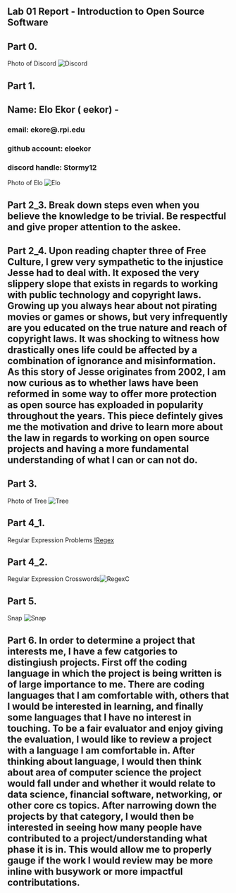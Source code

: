 ## Lab 01 Report - Introduction to Open Source Software

## Part 0. 
Photo of Discord ![Discord](images/discord.jpg)

## Part 1.

## Name: Elo Ekor ( eekor) - 
### email: ekore@.rpi.edu 
### github account: eloekor
### discord handle: Stormy12
Photo of Elo ![Elo](images/1169.jpg)

## Part 2_3. Break down steps even when you believe the knowledge to be trivial. Be respectful and give proper attention to the askee. 

## Part 2_4. Upon reading chapter three of Free Culture, I grew very sympathetic to the injustice Jesse had to deal with. It exposed the very slippery slope that exists in regards to working with public technology and copyright laws. Growing up you always hear about not pirating movies or games or shows, but very infrequently are you educated on the true nature and reach of copyright laws. It was shocking to witness how drastically ones life could be affected by a combination of ignorance and misinformation. As this story of Jesse originates from 2002, I am now curious as to whether laws have been reformed in some way to offer more protection as open source has exploaded in popularity throughout the years. This piece defintely gives me the motivation and drive to learn more about the law in regards to working on open source projects and having a more fundamental understanding of what I can or can not do. 

## Part 3. 
Photo of Tree ![Tree](images/tree.jpg)

## Part 4_1. 
Regular Expression Problems [!Regex](images/regex.jpg)

## Part 4_2. 
Regular Expression Crosswords![RegexC](images/regex.jpg)

## Part 5. 
Snap ![Snap](images/snap.jpg)

## Part 6. In order to determine a project that interests me, I have a few catgories to distingiush projects. First off the coding language in which the project is being written is of large importance to me. There are coding languages that I am comfortable with, others that I would be interested in learning, and finally some languages that I have no interest in touching. To be a fair evaluator and enjoy giving the evaluation, I would like to review a project with a language I am comfortable in. After thinking about language, I would then think about area of computer science the project would fall under and whether it would relate to data science, financial software, networking, or other core cs topics. After narrowing down the projects by that category, I would then be interested in seeing how many people have contributed to a project/understanding what phase it is in. This would allow me to properly gauge if the work I would review may be more inline with busywork or more impactful contributations.
